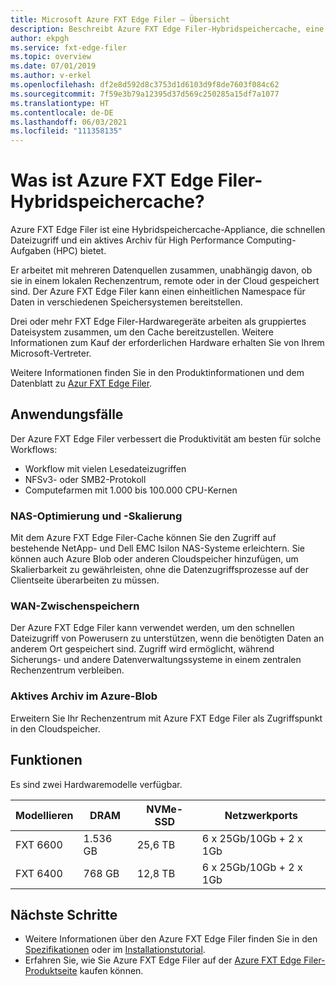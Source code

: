 ```yaml
---
title: Microsoft Azure FXT Edge Filer – Übersicht
description: Beschreibt Azure FXT Edge Filer-Hybridspeichercache, eine aktive Archiv- und Dateizugriffsbeschleuniger-Lösung für High Performance Computing.
author: ekpgh
ms.service: fxt-edge-filer
ms.topic: overview
ms.date: 07/01/2019
ms.author: v-erkel
ms.openlocfilehash: df2e8d592d8c3753d1d6103d9f8de7603f084c62
ms.sourcegitcommit: 7f59e3b79a12395d37d569c250285a15df7a1077
ms.translationtype: HT
ms.contentlocale: de-DE
ms.lasthandoff: 06/03/2021
ms.locfileid: "111358135"
---
```

# <a name="what-is-azure-fxt-edge-filer-hybrid-storage-cache"></a>Was ist Azure FXT Edge Filer-Hybridspeichercache?

Azure FXT Edge Filer ist eine Hybridspeichercache-Appliance, die schnellen Dateizugriff und ein aktives Archiv für High Performance Computing-Aufgaben (HPC) bietet.

Er arbeitet mit mehreren Datenquellen zusammen, unabhängig davon, ob sie in einem lokalen Rechenzentrum, remote oder in der Cloud gespeichert sind. Der Azure FXT Edge Filer kann einen einheitlichen Namespace für Daten in verschiedenen Speichersystemen bereitstellen.

Drei oder mehr FXT Edge Filer-Hardwaregeräte arbeiten als gruppiertes Dateisystem zusammen, um den Cache bereitzustellen. Weitere Informationen zum Kauf der erforderlichen Hardware erhalten Sie von Ihrem Microsoft-Vertreter.

Weitere Informationen finden Sie in den Produktinformationen und dem Datenblatt zu [Azur FXT Edge Filer](https://azure.microsoft.com/services/fxt-edge-filer/).

## <a name="use-cases"></a>Anwendungsfälle

Der Azure FXT Edge Filer verbessert die Produktivität am besten für solche Workflows:

* Workflow mit vielen Lesedateizugriffen
* NFSv3- oder SMB2-Protokoll
* Computefarmen mit 1.000 bis 100.000 CPU-Kernen

### <a name="nas-optimization-and-scaling"></a>NAS-Optimierung und -Skalierung

Mit dem Azure FXT Edge Filer-Cache können Sie den Zugriff auf bestehende NetApp- und Dell EMC Isilon NAS-Systeme erleichtern. Sie können auch Azure Blob oder anderen Cloudspeicher hinzufügen, um Skalierbarkeit zu gewährleisten, ohne die Datenzugriffsprozesse auf der Clientseite überarbeiten zu müssen.

### <a name="wan-caching"></a>WAN-Zwischenspeichern

Der Azure FXT Edge Filer kann verwendet werden, um den schnellen Dateizugriff von Powerusern zu unterstützen, wenn die benötigten Daten an anderem Ort gespeichert sind. Zugriff wird ermöglicht, während Sicherungs- und andere Datenverwaltungssysteme in einem zentralen Rechenzentrum verbleiben.

### <a name="active-archive-in-azure-blob"></a>Aktives Archiv im Azure-Blob

Erweitern Sie Ihr Rechenzentrum mit Azure FXT Edge Filer als Zugriffspunkt in den Cloudspeicher.

## <a name="features"></a>Funktionen

Es sind zwei Hardwaremodelle verfügbar.

| Modellieren | DRAM | NVMe-SSD | Netzwerkports |
|-------|------|----------|---------------|
| FXT 6600 | 1\.536 GB | 25,6 TB | 6 x 25Gb/10Gb + 2 x 1Gb |
| FXT 6400 | 768 GB | 12,8 TB | 6 x 25Gb/10Gb + 2 x 1Gb |

## <a name="next-steps"></a>Nächste Schritte

* Weitere Informationen über den Azure FXT Edge Filer finden Sie in den [Spezifikationen](fxt-specs.md) oder im [Installationstutorial](fxt-install.md).
* Erfahren Sie, wie Sie Azure FXT Edge Filer auf der [Azure FXT Edge Filer-Produktseite](https://azure.microsoft.com/services/fxt-edge-filer/) kaufen können.

